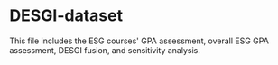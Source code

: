 # DESGI-dataset
This file includes the ESG courses' GPA assessment, overall ESG GPA assessment, DESGI fusion, and sensitivity analysis.
